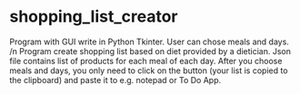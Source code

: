 # shopping_list_creator

Program with GUI write in Python Tkinter. User can chose meals and days. /n 
Program create shopping list based on diet provided by a dietician.
Json file contains list of products for each meal of each day.
After you choose meals and days, you only need to click on the button (your list is copied to the clipboard) and paste it to e.g. notepad or To Do App.
